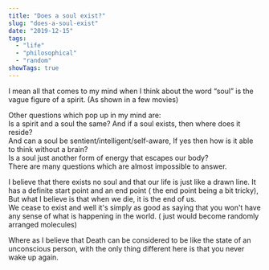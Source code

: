 ```yaml
---
title: "Does a soul exist?"
slug: "does-a-soul-exist"
date: "2019-12-15"
tags: 
  - "life"
  - "philosophical"
  - "random"
showTags: true
---
```


I mean all that comes to my mind when I think about the word “soul” is the vague figure of a spirit. (As shown in a few movies)

Other questions which pop up in my mind are:  
Is a spirit and a soul the same? And if a soul exists, then where does it reside?  
And can a soul be sentient/intelligent/self-aware, If yes then how is it able to think without a brain?  
Is a soul just another form of energy that escapes our body?  
There are many questions which are almost impossible to answer.

I believe that there exists no soul and that our life is just like a drawn line. It has a definite start point and an end point ( the end point being a bit tricky), But what I believe is that when we die, it is the end of us.  
We cease to exist and well it's simply as good as saying that you won't have any sense of what is happening in the world. ( just would become randomly arranged molecules)

Where as I believe that Death can be considered to be like the state of an unconscious person, with the only thing different here is that you never wake up again.
